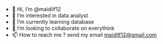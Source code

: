 - 👋 Hi, I’m @maidilf12
- 👀 I’m interested in data analyst
- 🌱 I’m currently learning database
- 💞️ I’m looking to collaborate on everythink
- 📫 How to reach me ? send my email maidilf12@gmail.com

<!---
maidilf12/maidilf12 is a ✨ special ✨ repository because its `README.md` (this file) appears on your GitHub profile.
You can click the Preview link to take a look at your changes.
--->
